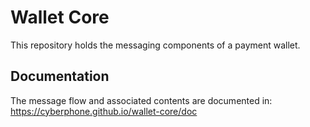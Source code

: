 # Wallet Core
This repository holds the messaging components of a payment wallet.

## Documentation
The message flow and associated contents are documented in:
https://cyberphone.github.io/wallet-core/doc
